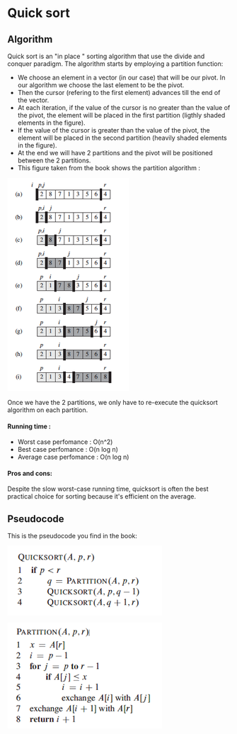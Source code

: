 # Quick sort

## Algorithm

Quick sort is an "in place " sorting algorithm that use the divide and conquer paradigm.
The algorithm starts by employing a partition function:
  - We choose an element in a vector (in our case) that will be our pivot. In our algorithm we choose the last element to be the pivot.
  - Then the cursor (refering to the first element) advances till the end of the vector.
  - At each iteration, if the value of the cursor is no greater than the value of the pivot, the element will be placed in the first partition (ligthly shaded elements in the figure).
  - If the value of the cursor is greater than the value of the pivot, the element will be placed in the second partition (heavily shaded elements in the figure).
  - At the end we will have 2 partitions and the pivot will be positioned between the 2 partitions.
  - This figure taken from the book shows the partition algorithm :

  ![partionfig](fig/partitionFigure.png)

Once we have the 2 partitions, we only have to re-execute the quicksort algorithm on each partition.

#### Running time :

  - Worst case perfomance : O(n^2)
  - Best case perfomance : O(n log n)
  - Average case perfomance : O(n log n)

#### Pros and cons:

Despite the slow worst-case running time, quicksort is often the best practical choice for sorting because it's efficient on the average.

## Pseudocode

This is the pseudocode you find in the book:

![quicksort](fig/quicksort.png)

![partition](fig/partition.png)

 

